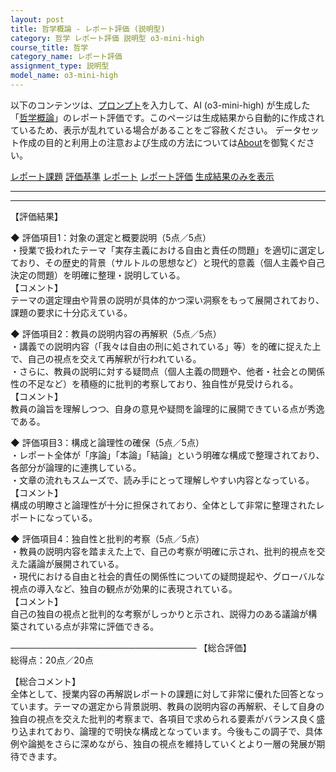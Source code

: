 ```yaml
---
layout: post
title: 哲学概論 - レポート評価 (説明型)
category: 哲学 レポート評価 説明型 o3-mini-high
course_title: 哲学
category_name: レポート評価
assignment_type: 説明型
model_name: o3-mini-high
---
```


以下のコンテンツは、[プロンプト](https://github.com/takedatoshiyuki/synthetic_assignments/tree/main/generated/哲学/o3-mini-high/prompt_レポート評価-説明型.md)を入力して、AI (o3-mini-high) が生成した「[哲学概論](/contents/哲学/)」のレポート評価です。このページは生成結果から自動的に作成されているため、表示が乱れている場合があることをご容赦ください。
データセット作成の目的と利用上の注意および生成の方法については[About](/About)を御覧ください。

[レポート課題](../レポート課題-説明型)
[評価基準](../評価基準-説明型)
[レポート](../レポート-説明型)
[レポート評価](../レポート評価-説明型)
[生成結果のみを表示](https://github.com/takedatoshiyuki/synthetic_assignments/tree/main/generated/哲学/o3-mini-high/レポート評価-説明型.md)
  

***
***
  
【評価結果】

◆ 評価項目1：対象の選定と概要説明（5点／5点）  
・授業で扱われたテーマ「実存主義における自由と責任の問題」を適切に選定しており、その歴史的背景（サルトルの思想など）と現代的意義（個人主義や自己決定の問題）を明確に整理・説明している。  
【コメント】  
テーマの選定理由や背景の説明が具体的かつ深い洞察をもって展開されており、課題の要求に十分応えている。

◆ 評価項目2：教員の説明内容の再解釈（5点／5点）  
・講義での説明内容（「我々は自由の刑に処されている」等）を的確に捉えた上で、自己の視点を交えて再解釈が行われている。  
・さらに、教員の説明に対する疑問点（個人主義の問題や、他者・社会との関係性の不足など）を積極的に批判的考察しており、独自性が見受けられる。  
【コメント】  
教員の論旨を理解しつつ、自身の意見や疑問を論理的に展開できている点が秀逸である。

◆ 評価項目3：構成と論理性の確保（5点／5点）  
・レポート全体が「序論」「本論」「結論」という明確な構成で整理されており、各部分が論理的に連携している。  
・文章の流れもスムーズで、読み手にとって理解しやすい内容となっている。  
【コメント】  
構成の明瞭さと論理性が十分に担保されており、全体として非常に整理されたレポートになっている。

◆ 評価項目4：独自性と批判的考察（5点／5点）  
・教員の説明内容を踏まえた上で、自己の考察が明確に示され、批判的視点を交えた議論が展開されている。  
・現代における自由と社会的責任の関係性についての疑問提起や、グローバルな視点の導入など、独自の観点が効果的に表現されている。  
【コメント】  
自己の独自の視点と批判的な考察がしっかりと示され、説得力のある議論が構築されている点が非常に評価できる。

──────────────────────────────
【総合評価】  
総得点：20点／20点

【総合コメント】  
全体として、授業内容の再解説レポートの課題に対して非常に優れた回答となっています。テーマの選定から背景説明、教員の説明内容の再解釈、そして自身の独自の視点を交えた批判的考察まで、各項目で求められる要素がバランス良く盛り込まれており、論理的で明快な構成となっています。今後もこの調子で、具体例や論拠をさらに深めながら、独自の視点を維持していくとより一層の発展が期待できます。
